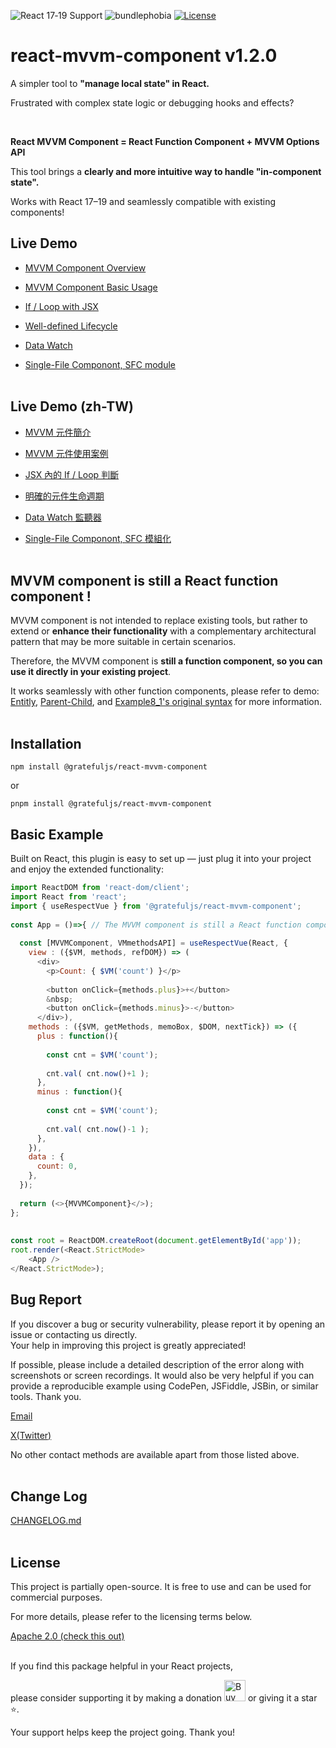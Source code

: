 ![React 17‑19 Support](https://img.shields.io/badge/React%20Support-17%E2%80%9319-blue)
![bundlephobia](https://img.shields.io/bundlephobia/min/@gratefuljs/react-mvvm-component)
[![License](https://img.shields.io/badge/license-Apache%202.0-blue.svg)](LICENSE.txt)

# react-mvvm-component v1.2.0

A simpler tool to **"manage local state" in React.**

Frustrated with complex state logic or debugging hooks and effects?

<br/>

**React MVVM Component = React Function Component + MVVM Options API**

This tool brings a **clearly and more intuitive way to handle "in-component state".**

Works with React 17–19 and seamlessly compatible with existing components!


## Live Demo

- <a href="https://reactmvvm.org" target="_blank" rel="noopener">MVVM Component Overview</a>

- <a href="https://reactmvvm.org/event/v1/en" target="_blank" rel="noopener">MVVM Component Basic Usage</a>

- <a href="https://reactmvvm.org/render/v1/en" target="_blank" rel="noopener">If / Loop with JSX</a>

- <a href="https://reactmvvm.org/lifecycle/v1/en" target="_blank" rel="noopener">Well-defined Lifecycle</a>

- <a href="https://reactmvvm.org/watch/v1/en" target="_blank" rel="noopener">Data Watch</a>

- <a href="https://reactmvvm.org/filecomponent/v1/en" target="_blank" rel="noopener">Single-File Componont, SFC module</a>
<br/><br/>

## Live Demo (zh-TW)

- <a href="https://reactmvvm.org/overview/v1/tw" target="_blank" rel="noopener">MVVM 元件簡介</a>

- <a href="https://reactmvvm.org/event/v1/tw" target="_blank" rel="noopener">MVVM 元件使用案例</a>

- <a href="https://reactmvvm.org/render/v1/tw" target="_blank" rel="noopener">JSX 內的 If / Loop 判斷</a>

- <a href="https://reactmvvm.org/lifecycle/v1/tw" target="_blank" rel="noopener">明確的元件生命週期</a>

- <a href="https://reactmvvm.org/watch/v1/tw" target="_blank" rel="noopener">Data Watch 監聽器</a>

- <a href="https://reactmvvm.org/filecomponent/v1/tw" target="_blank" rel="noopener">Single-File Componont, SFC 模組化</a>
<br/><br/>


## MVVM component is still a React function component !

MVVM component is not intended to replace existing tools, but rather to extend or **enhance their functionality** with a complementary architectural pattern that may be more suitable in certain scenarios.

Therefore, the MVVM component is **still a function component, so you can use it directly in your existing project**.

It works seamlessly with other function components, please refer to demo: [Entitly](https://reactmvvm.org/entitly/v1/en), [Parent-Child](https://reactmvvm.org/methodapi/v1/en), and [Example8_1's original syntax](https://reactmvvm.org/lifecycle/v1/en) for more information.
<br/><br/>

## Installation

```
npm install @gratefuljs/react-mvvm-component
```

or

```
pnpm install @gratefuljs/react-mvvm-component
```

## Basic Example

Built on React, this plugin is easy to set up — just plug it into your project and enjoy the extended functionality:

```js
import ReactDOM from 'react-dom/client';
import React from 'react';
import { useRespectVue } from '@gratefuljs/react-mvvm-component';
 
const App = ()=>{ // The MVVM component is still a React function component
  
  const [MVVMComponent, VMmethodsAPI] = useRespectVue(React, {
    view : ({$VM, methods, refDOM}) => (
      <div>
        <p>Count: { $VM('count') }</p>
 
        <button onClick={methods.plus}>+</button>
        &nbsp;
        <button onClick={methods.minus}>-</button>
      </div>),
    methods : ({$VM, getMethods, memoBox, $DOM, nextTick}) => ({
      plus : function(){
 
        const cnt = $VM('count');
 
        cnt.val( cnt.now()+1 );
      },
      minus : function(){
 
        const cnt = $VM('count');
 
        cnt.val( cnt.now()-1 );
      },
    }),
    data : {
      count: 0,
    },
  });
 
  return (<>{MVVMComponent}</>);
};
 
 
const root = ReactDOM.createRoot(document.getElementById('app'));
root.render(<React.StrictMode>
    <App />
</React.StrictMode>);
```

## Bug Report 

If you discover a bug or security vulnerability, please report it by opening an issue or contacting us directly.  
Your help in improving this project is greatly appreciated!

If possible, please include a detailed description of the error along with screenshots or screen recordings.
It would also be very helpful if you can provide a reproducible example using CodePen, JSFiddle, JSBin, or similar tools.
Thank you.

[Email](mailto:cid.chen.mail@gmail.com)

[X(Twitter)](https://x.com/cid_chen)

No other contact methods are available apart from those listed above.
<br/><br/>

## Change Log

[CHANGELOG.md](CHANGELOG.md)
<br/><br/>

## License

This project is partially open-source. It is free to use and can be used for commercial purposes.

For more details, please refer to the licensing terms below.

[Apache 2.0 (check this out)](LICENSE.txt)
<br/><br/>

If you find this package helpful in your React projects,

please consider supporting it by making a donation <a href="https://ko-fi.com/O4O21IE7IA"><img style="border: 0px none; height: 34px;" src="https://storage.ko-fi.com/cdn/kofi6.png?v=6" alt="Buy Me a Coffee at ko-fi.com" height="34" border="0"></a> or giving it a star ⭐️. 

Your support helps keep the project going. Thank you!
